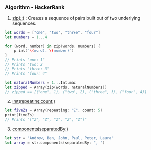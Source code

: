 ### Algorithm - HackerRank

1. [zip(_:_:)](https://developer.apple.com/documentation/swift/1541125-zip)
: Creates a sequence of pairs built out of two underlying sequences.

```swift
let words = ["one", "two", "three", "four"]
let numbers = 1...4

for (word, number) in zip(words, numbers) {
    print("\(word): \(number)")
}
// Prints "one: 1"
// Prints "two: 2
// Prints "three: 3"
// Prints "four: 4"

let naturalNumbers = 1...Int.max
let zipped = Array(zip(words, naturalNumbers))
// zipped == [("one", 1), ("two", 2), ("three", 3), ("four", 4)]
```

2. [init(repeating:count:)](https://developer.apple.com/documentation/swift/array/1641692-init)
```swift
let fiveZs = Array(repeating: "Z", count: 5)
print(fiveZs)
// Prints "["Z", "Z", "Z", "Z", "Z"]"
```

3. [components(separatedBy:)](https://developer.apple.com/documentation/foundation/nsstring/1413214-components)
```swift
let str = "Andrew, Ben, John, Paul, Peter, Laura"
let array = str.components(separatedBy: ", ")
```